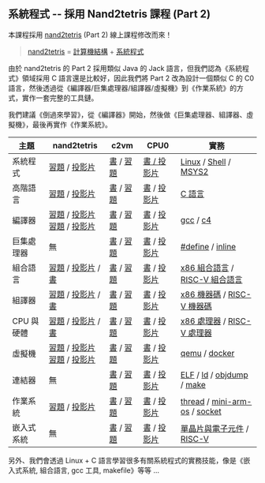 ## 系統程式  -- 採用 Nand2tetris 課程 (Part 2)

本課程採用 [nand2tetris](https://www.nand2tetris.org/) (Part 2) 線上課程修改而來！

> [nand2tetris](./nand2tetris) = [計算機結構](./計算機結構) + [系統程式](./系統程式)

由於 nand2tetris 的 Part 2 採用類似 Java 的 Jack 語言，但我們認為《系統程式》領域採用 C 語言還是比較好，因此我們將 Part 2 改為設計一個類似 C 的 C0 語言，然後透過從《編譯器/巨集處理器/組譯器/虛擬機》到《作業系統》的方式，實作一套完整的工具鏈。

我們建議《倒過來學習》，從《編譯器》開始，然後做《巨集處理器、組譯器、虛擬機》，最後再實作《作業系統》。

 主題       | nand2tetris      | c2vm | CPU0  | 實務
------------|------------------|------|-------|-------
系統程式   | [習題](https://www.slideshare.net/ccckmit/nand2tetris-92010891) / [投影片](./nand2tetris/slide) | [書](./系統程式/c2vm/book) / [習題](./系統程式/c2vm/slide) | [書 / 投影片](./系統程式/book) | [Linux](./系統程式/linux) / [Shell](./系統程式/shell) / [MSYS2](./系統程式/msys2)
高階語言   | [習題](https://www.nand2tetris.org/project09) / [投影片](https://www.slideshare.net/ccckmit/lecture-09-high-level-language) | [書](./系統程式/c2vm/lang) / [習題](./系統程式/c2vm/langProject) | [書](https://www.slideshare.net/secret/1P55aT5TzY9B0t) / [投影片](https://www.slideshare.net/ccckmit/7-73472909) | [C 語言](./系統程式/c)
編譯器     | [習題](https://www.nand2tetris.org/project10) / [投影片](https://www.slideshare.net/ccckmit/lecture-10-compiler-i) <br/> [習題](https://www.nand2tetris.org/project11) / [投影片](https://www.slideshare.net/ccckmit/lecture-11-compiler-ii) | [書](./系統程式/c2vm/compiler) / [習題](./系統程式/c2vm/compilerProject) | [書](https://www.slideshare.net/secret/i3zoFFBkViUsj) / [投影片](https://www.slideshare.net/ccckmit/8-73472916) |  [gcc](./系統程式/gcc) / [c4](./系統程式/c4)
巨集處理器 | 無 | [書](./系統程式/c2vm/macro) / [習題](./系統程式/c2vm/macroProject) | [書](https://www.slideshare.net/secret/LpP2ndRHdKe1oj) / [投影片](https://www.slideshare.net/ccckmit/6-73472903) | [#define](./系統程式/define) / [inline](./系統程式/inline)
組合語言   | [習題](https://www.nand2tetris.org/project04) / [投影片](https://www.slideshare.net/ccckmit/nand2tetris-127760883) / [書](https://docs.wixstatic.com/ugd/44046b_7ef1c00a714c46768f08c459a6cab45a.pdf) | [書](./系統程式/c2vm/as) / [習題](./系統程式/c2vm/asProject) | [書](https://www.slideshare.net/secret/LBAS2mLvFujsxJ) / [投影片](https://www.slideshare.net/ccckmit/3-73472890) | [x86 組合語言](./系統程式/x86asm) / [RISC-V 組合語言](./系統程式/riscvAsm) |
組譯器     | [習題](https://www.nand2tetris.org/project06) / [投影片](https://www.slideshare.net/ccckmit/lecture-06-assembler) / [書](https://docs.wixstatic.com/ugd/44046b_89a8e226476741a3b7c5204575b8a0b2.pdf) | [書](./系統程式/c2vm/as) / [習題](./系統程式/c2vm/asProject) | [書](https://www.slideshare.net/secret/2bhojrVfeXpABT) / [投影片](https://www.slideshare.net/ccckmit/4-73472893) | [x86 機器碼](./系統程式/x86binary) / [RISC-V 機器碼](./系統程式/riscvBinary) |
CPU 與硬體 | [習題](https://www.nand2tetris.org/project05) / [投影片](https://www.slideshare.net/ccckmit/nand2tetris-127760883) / [書](https://docs.wixstatic.com/ugd/44046b_b2cad2eea33847869b86c541683551a7.pdf) | [書](./系統程式/c2vm/as) / [習題](./系統程式/c2vm/asProject) | [書](https://www.slideshare.net/secret/lu2PvnWMzys5mM) / [投影片](https://www.slideshare.net/ccckmit/2-73472886) | [x86 處理器](./系統程式/x86cpu) / [RISC-V 處理器](./系統程式/riscvCpu) |
虛擬機     | [習題](https://www.nand2tetris.org/project07) / [投影片](https://www.slideshare.net/ccckmit/lecture-07-virtual-machine-i) <br/> [習題](https://www.nand2tetris.org/project08) / [投影片](https://www.slideshare.net/ccckmit/lecture-08-virtual-machine-ii)| [書](./系統程式/c2vm/hackVm) / [習題](./系統程式/c2vm/hackVmProject) | [書](https://www.slideshare.net/secret/NVd3qKNJSsNRqq) / [投影片](https://www.slideshare.net/ccckmit/9-73472922) | [qemu](./系統程式/qemu) / [docker](./系統程式/docker)
連結器     | 無  |  [書](./系統程式/c2vm/objfile) / [習題](./系統程式/c2vm/objfileProject) | [書](https://www.slideshare.net/secret/3qelqpHMtBdS7z) / [投影片](https://www.slideshare.net/ccckmit/5-73472900) | [ELF](./系統程式/elf) / [ld](./系統程式/ld) / [objdump](./系統程式/objdump) / [make](./系統程式/make)
作業系統   | [習題](https://www.nand2tetris.org/project12) / [投影片](https://www.slideshare.net/ccckmit/lecture-12-os-123057446)| [書](./系統程式/c2vm/os0) / [習題](./系統程式/c2vm/os0Project) | [書](https://www.slideshare.net/secret/zuF7D3XXPKMmZP) / [投影片](https://www.slideshare.net/ccckmit/10-73472927) | [thread](./系統程式/thread) / [mini-arm-os](./系統程式/mini-arm-os) / [socket](./系統程式/socket)
嵌入式系統 | 無 | [書](./系統程式/c2vm/embed) / [習題](./系統程式/c2vm/embedProject) | [書](https://www.slideshare.net/secret/FDpiXUVhE6wO5f) / [投影片](https://www.slideshare.net/ccckmit/11-73472934) | [單晶片與電子元件](https://www.slideshare.net/ccckmit/arduino-raspberry-pi-57222583) / [RISC-V](./系統程式/riscv)

另外、我們會透過 Linux + C 語言學習很多有關系統程式的實務技能，像是《嵌入式系統, 組合語言, gcc 工具, makefile》等等 ...

